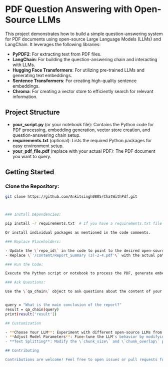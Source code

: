 # PDF Question Answering with Open-Source LLMs

This project demonstrates how to build a simple question-answering system for PDF documents using open-source Large Language Models (LLMs) and LangChain. It leverages the following libraries:

- **PyPDF2**: For extracting text from PDF files.
- **LangChain**: For building the question-answering chain and interacting with LLMs.
- **Hugging Face Transformers**: For utilizing pre-trained LLMs and generating text embeddings.
- **Sentence Transformers**: For creating high-quality sentence embeddings.
- **Chroma**: For creating a vector store to efficiently search for relevant information.

## Project Structure

- **your_script.py** (or your notebook file): Contains the Python code for PDF processing, embedding generation, vector store creation, and question-answering chain setup.
- **requirements.txt** (optional): Lists the required Python packages for easy environment setup.
- **your_pdf_file.pdf** (replace with your actual PDF): The PDF document you want to query.

## Getting Started

### Clone the Repository:


```bash
git clone https://github.com/Ankitsingh0805/ChatWithPdf.git



### Install Dependencies:

pip install -r requirements.txt  # If you have a requirements.txt file

Or install individual packages as mentioned in the code comments.

### Replace Placeholders:

- Update the \`repo_id\` in the code to point to the desired open-source LLM on Hugging Face.
- Replace \`'/content/Report_Summary (3)-2-4.pdf'\` with the actual path to your PDF file.

### Run the Code:

Execute the Python script or notebook to process the PDF, generate embeddings, create the vector store, and set up the question-answering chain.

### Ask Questions:

Use the \`qa_chain\` object to ask questions about the content of your PDF:


query = "What is the main conclusion of the report?"
result = qa_chain(query)
print(result['result'])

## Customization

- **Choose Your LLM**: Experiment with different open-source LLMs from Hugging Face by changing the \`repo_id\`.
- **Adjust Model Parameters**: Fine-tune the LLM's behavior by modifying the \`model_kwargs\` (e.g., temperature, max length).
- **Text Splitting**: Modify the \`chunk_size\` and \`chunk_overlap\` parameters in the \`RecursiveCharacterTextSplitter\` for different text chunking strategies.

## Contributing

Contributions are welcome! Feel free to open issues or pull requests for improvements, bug fixes, or new features.



